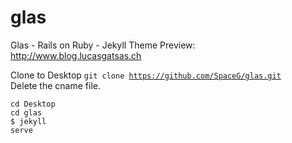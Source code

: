 # glas
Glas - Rails on Ruby - Jekyll Theme 
Preview: http://www.blog.lucasgatsas.ch 

Clone to Desktop
<code>git clone https://github.com/SpaceG/glas.git  </code>
Delete the cname file. 


<code>cd Desktop </code><br>
<code>cd glas </code><br>
<code>$ jekyll serve </code>



